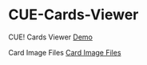 # CUE-Cards-Viewer

CUE! Cards Viewer [Demo](https://cpk0521.github.io/CUE-Cards-Viewer/ "Demo")

Card Image Files [Card Image Files](https://mega.nz/folder/I4QUgLaR#L9jbkeVTpSFJ64TqYSjEEA "Card Image Files")
